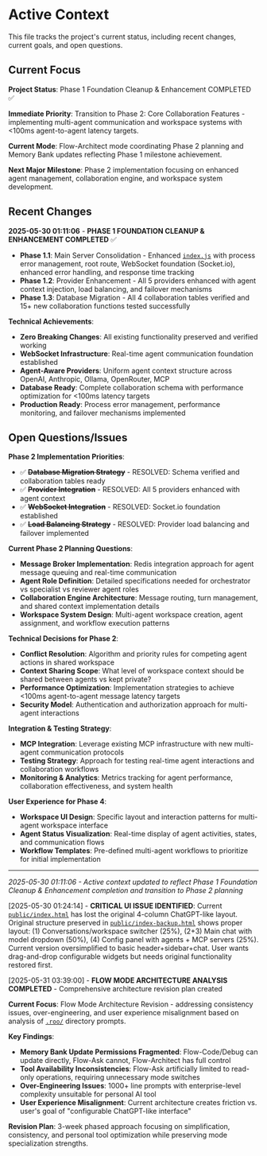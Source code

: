 # Active Context

This file tracks the project's current status, including recent changes, current goals, and open questions.

## Current Focus

**Project Status**: Phase 1 Foundation Cleanup & Enhancement COMPLETED ✅

**Immediate Priority**: Transition to Phase 2: Core Collaboration Features - implementing multi-agent communication and workspace systems with <100ms agent-to-agent latency targets.

**Current Mode**: Flow-Architect mode coordinating Phase 2 planning and Memory Bank updates reflecting Phase 1 milestone achievement.

**Next Major Milestone**: Phase 2 implementation focusing on enhanced agent management, collaboration engine, and workspace system development.

## Recent Changes

**2025-05-30 01:11:06** - **PHASE 1 FOUNDATION CLEANUP & ENHANCEMENT COMPLETED** ✅

* **Phase 1.1**: Main Server Consolidation - Enhanced [`index.js`](index.js) with process error management, root route, WebSocket foundation (Socket.io), enhanced error handling, and response time tracking
* **Phase 1.2**: Provider Enhancement - All 5 providers enhanced with agent context injection, load balancing, and failover mechanisms
* **Phase 1.3**: Database Migration - All 4 collaboration tables verified and 15+ new collaboration functions tested successfully

**Technical Achievements**:

* **Zero Breaking Changes**: All existing functionality preserved and verified working
* **WebSocket Infrastructure**: Real-time agent communication foundation established
* **Agent-Aware Providers**: Uniform agent context structure across OpenAI, Anthropic, Ollama, OpenRouter, MCP
* **Database Ready**: Complete collaboration schema with performance optimization for <100ms latency targets
* **Production Ready**: Process error management, performance monitoring, and failover mechanisms implemented

## Open Questions/Issues

**Phase 2 Implementation Priorities**:

* ✅ ~~**Database Migration Strategy**~~ - RESOLVED: Schema verified and collaboration tables ready
* ✅ ~~**Provider Integration**~~ - RESOLVED: All 5 providers enhanced with agent context
* ✅ ~~**WebSocket Integration**~~ - RESOLVED: Socket.io foundation established
* ✅ ~~**Load Balancing Strategy**~~ - RESOLVED: Provider load balancing and failover implemented

**Current Phase 2 Planning Questions**:

* **Message Broker Implementation**: Redis integration approach for agent message queuing and real-time communication
* **Agent Role Definition**: Detailed specifications needed for orchestrator vs specialist vs reviewer agent roles
* **Collaboration Engine Architecture**: Message routing, turn management, and shared context implementation details
* **Workspace System Design**: Multi-agent workspace creation, agent assignment, and workflow execution patterns

**Technical Decisions for Phase 2**:

* **Conflict Resolution**: Algorithm and priority rules for competing agent actions in shared workspace
* **Context Sharing Scope**: What level of workspace context should be shared between agents vs kept private?
* **Performance Optimization**: Implementation strategies to achieve <100ms agent-to-agent message latency targets
* **Security Model**: Authentication and authorization approach for multi-agent interactions

**Integration & Testing Strategy**:

* **MCP Integration**: Leverage existing MCP infrastructure with new multi-agent communication protocols
* **Testing Strategy**: Approach for testing real-time agent interactions and collaboration workflows
* **Monitoring & Analytics**: Metrics tracking for agent performance, collaboration effectiveness, and system health

**User Experience for Phase 4**:

* **Workspace UI Design**: Specific layout and interaction patterns for multi-agent workspace interface
* **Agent Status Visualization**: Real-time display of agent activities, states, and communication flows
* **Workflow Templates**: Pre-defined multi-agent workflows to prioritize for initial implementation

---
*2025-05-30 01:11:06 - Active context updated to reflect Phase 1 Foundation Cleanup & Enhancement completion and transition to Phase 2 planning*

[2025-05-30 01:24:14] - **CRITICAL UI ISSUE IDENTIFIED**: Current [`public/index.html`](public/index.html) has lost the original 4-column ChatGPT-like layout. Original structure preserved in [`public/index-backup.html`](public/index-backup.html) shows proper layout: (1) Conversations/workspace switcher (25%), (2+3) Main chat with model dropdown (50%), (4) Config panel with agents + MCP servers (25%). Current version oversimplified to basic header+sidebar+chat. User wants drag-and-drop configurable widgets but needs original functionality restored first.

[2025-05-31 03:39:00] - **FLOW MODE ARCHITECTURE ANALYSIS COMPLETED** - Comprehensive architecture revision plan created

**Current Focus**: Flow Mode Architecture Revision - addressing consistency issues, over-engineering, and user experience misalignment based on analysis of [`.roo/`](.roo) directory prompts.

**Key Findings**:

* **Memory Bank Update Permissions Fragmented**: Flow-Code/Debug can update directly, Flow-Ask cannot, Flow-Architect has full control
* **Tool Availability Inconsistencies**: Flow-Ask artificially limited to read-only operations, requiring unnecessary mode switches
* **Over-Engineering Issues**: 1000+ line prompts with enterprise-level complexity unsuitable for personal AI tool
* **User Experience Misalignment**: Current architecture creates friction vs. user's goal of "configurable ChatGPT-like interface"

**Revision Plan**: 3-week phased approach focusing on simplification, consistency, and personal tool optimization while preserving mode specialization strengths.
